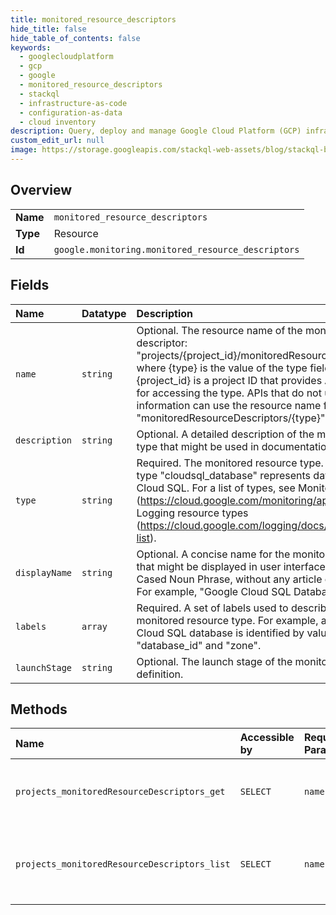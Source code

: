 ```yaml
---
title: monitored_resource_descriptors
hide_title: false
hide_table_of_contents: false
keywords:
  - googlecloudplatform
  - gcp
  - google
  - monitored_resource_descriptors
  - stackql
  - infrastructure-as-code
  - configuration-as-data
  - cloud inventory
description: Query, deploy and manage Google Cloud Platform (GCP) infrastructure and resources using SQL
custom_edit_url: null
image: https://storage.googleapis.com/stackql-web-assets/blog/stackql-blog-post-featured-image.png
---
```

  
    

## Overview
<table><tbody>
<tr><td><b>Name</b></td><td><code>monitored_resource_descriptors</code></td></tr>
<tr><td><b>Type</b></td><td>Resource</td></tr>
<tr><td><b>Id</b></td><td><code>google.monitoring.monitored_resource_descriptors</code></td></tr>
</tbody></table>

## Fields
| Name | Datatype | Description |
|:-----|:---------|:------------|
| `name` | `string` | Optional. The resource name of the monitored resource descriptor: "projects/{project_id}/monitoredResourceDescriptors/{type}" where {type} is the value of the type field in this object and {project_id} is a project ID that provides API-specific context for accessing the type. APIs that do not use project information can use the resource name format "monitoredResourceDescriptors/{type}". |
| `description` | `string` | Optional. A detailed description of the monitored resource type that might be used in documentation. |
| `type` | `string` | Required. The monitored resource type. For example, the type "cloudsql_database" represents databases in Google Cloud SQL. For a list of types, see Monitoring resource types (https://cloud.google.com/monitoring/api/resources) and Logging resource types (https://cloud.google.com/logging/docs/api/v2/resource-list). |
| `displayName` | `string` | Optional. A concise name for the monitored resource type that might be displayed in user interfaces. It should be a Title Cased Noun Phrase, without any article or other determiners. For example, "Google Cloud SQL Database". |
| `labels` | `array` | Required. A set of labels used to describe instances of this monitored resource type. For example, an individual Google Cloud SQL database is identified by values for the labels "database_id" and "zone". |
| `launchStage` | `string` | Optional. The launch stage of the monitored resource definition. |
## Methods
| Name | Accessible by | Required Params | Description |
|:-----|:--------------|:----------------|:------------|
| `projects_monitoredResourceDescriptors_get` | `SELECT` | `name` | Gets a single monitored resource descriptor. |
| `projects_monitoredResourceDescriptors_list` | `SELECT` | `name` | Lists monitored resource descriptors that match a filter. |
